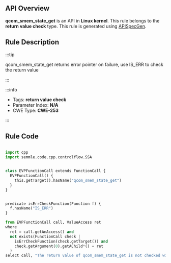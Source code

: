 ---
---


## API Overview
**qcom_smem_state_get** is an API in **Linux kernel**. This rule belongs to the **return value check** type. This rule is generated using [APISpecGen](../../tools/APISpecGen).
## Rule Description

:::tip

qcom_smem_state_get returns error pointer on failure, use IS_ERR to check the return value

:::

:::info

- Tags: **return value check**
- Parameter Index: **N/A**
- CWE Type: **CWE-253**

:::

## Rule Code
```python

import cpp
import semmle.code.cpp.controlflow.SSA


class EVPFunctionCall extends FunctionCall {
  EVPFunctionCall() {
    this.getTarget().hasName("qcom_smem_state_get")
  }
}


predicate isErrCheckFunction(Function f) {
  f.hasName("IS_ERR") 
}

from EVPFunctionCall call, ValueAccess ret
where
  ret = call.getAnAccess() and
  not exists(FunctionCall check |
    isErrCheckFunction(check.getTarget()) and
    check.getArgument(0).getAChild*() = ret
  )
select call, "The return value of qcom_smem_state_get is not checked with IS_ERR."
    
```